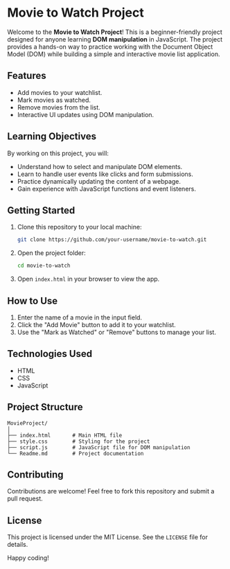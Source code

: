 # Movie to Watch Project

Welcome to the **Movie to Watch Project**! This is a beginner-friendly project designed for anyone learning **DOM manipulation** in JavaScript. The project provides a hands-on way to practice working with the Document Object Model (DOM) while building a simple and interactive movie list application.

## Features

- Add movies to your watchlist.
- Mark movies as watched.
- Remove movies from the list.
- Interactive UI updates using DOM manipulation.

## Learning Objectives

By working on this project, you will:

- Understand how to select and manipulate DOM elements.
- Learn to handle user events like clicks and form submissions.
- Practice dynamically updating the content of a webpage.
- Gain experience with JavaScript functions and event listeners.

## Getting Started

1. Clone this repository to your local machine:
    ```bash
    git clone https://github.com/your-username/movie-to-watch.git
    ```
2. Open the project folder:
    ```bash
    cd movie-to-watch
    ```
3. Open `index.html` in your browser to view the app.

## How to Use

1. Enter the name of a movie in the input field.
2. Click the "Add Movie" button to add it to your watchlist.
3. Use the "Mark as Watched" or "Remove" buttons to manage your list.

## Technologies Used

- HTML
- CSS
- JavaScript

## Project Structure

```
MovieProject/
│
├── index.html       # Main HTML file
├── style.css        # Styling for the project
├── script.js        # JavaScript file for DOM manipulation
└── Readme.md        # Project documentation
```

## Contributing

Contributions are welcome! Feel free to fork this repository and submit a pull request.

## License

This project is licensed under the MIT License. See the `LICENSE` file for details.

Happy coding!